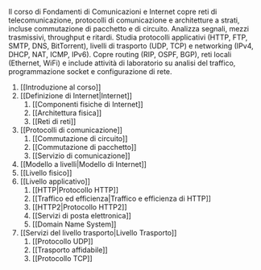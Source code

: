 Il corso di Fondamenti di Comunicazioni e Internet copre reti di telecomunicazione, protocolli di comunicazione e architetture a strati, incluse commutazione di pacchetto e di circuito. Analizza segnali, mezzi trasmissivi, throughput e ritardi. Studia protocolli applicativi (HTTP, FTP, SMTP, DNS, BitTorrent), livelli di trasporto (UDP, TCP) e networking (IPv4, DHCP, NAT, ICMP, IPv6). Copre routing (RIP, OSPF, BGP), reti locali (Ethernet, WiFi) e include attività di laboratorio su analisi del traffico, programmazione socket e configurazione di rete.

1. [[Introduzione al corso]]
2. [[Definizione di Internet|Internet]]
	1. [[Componenti fisiche di Internet]]
	2. [[Architettura fisica]]
	3. [[Reti di reti]]
3. [[Protocolli di comunicazione]]
	1. [[Commutazione di circuito]]
	2. [[Commutazione di pacchetto]]
	3. [[Servizio di comunicazione]]
4. [[Modello a livelli|Modello di Internet]]
5. [[Livello fisico]]
6. [[Livello applicativo]]
	1. [[HTTP|Protocollo HTTP]]
	2. [[Traffico ed efficienza|Traffico e efficienza di HTTP]]
	3. [[HTTP2|Protocollo HTTP2]]
	4. [[Servizi di posta elettronica]]
	5. [[Domain Name System]]
7. [[Servizi del livello trasporto|Livello Trasporto]]
	1. [[Protocollo UDP]]
	2. [[Trasporto affidabile]]
	3. [[Protocollo TCP]]
